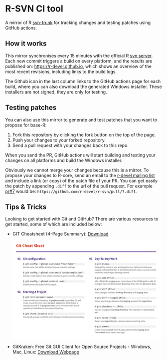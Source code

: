 # R-SVN CI tool

A mirror of R [svn-trunk](https://svn.r-project.org/R/trunk/) for tracking changes and testing patches using GitHub actions. 

## How it works

This mirror synchronises every 15 minutes with the official R [svn server](https://svn.r-project.org/R/trunk/). Each new commit triggers a build on every platform, and the results are published on: https://r-devel.github.io, which shows an overview of the most recent revisions, including links to the build logs. 

The Github icon in the last column links to the GitHub actions page for each build, where you can also download the generated Windows installer. These installers are not signed, they are only for testing.

## Testing patches

You can also use this mirror to generate and test patches that you want to propose for base-R:

 1. Fork this repository by clicking the fork button on the top of the page.
 2. Push your changes to your forked repository.
 3. Send a pull request with your changes back to this repo.

When you send the PR, GitHub actions will start building and testing your changes on all platforms and build the Windows installer.

Obviously we cannot merge your changes because this is a mirror. To propose your changes to R-core, send an email to the [r-devel mailing list](https://www.r-project.org/mail.html) and include a link (or copy) of the patch file of your PR. You can get easily the patch by appending `.diff` to the url of the pull request. For example [pr#7](https://github.com/r-devel/r-svn/pull/7) would be: `https://github.com/r-devel/r-svn/pull/7.diff`.

## Tips & Tricks

Looking to get started with Git and GitHub? There are various resources to get started, some of which are included below: 

* GIT Cheatsheet (4-Page Summary): [Download](git-cheat-sheet.pdf)

  ![](git-cheat-sheet.png)

* GitKraken: Free Git GUI Client for Open Source Projects - Windows, Mac, Linux: [Download Webpage](https://www.gitkraken.com/git-client)